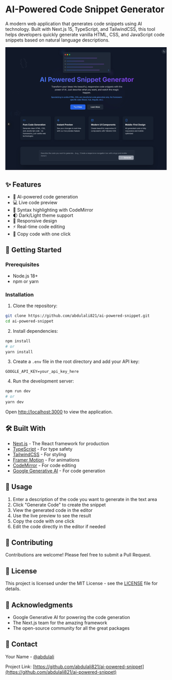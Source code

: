 # AI-Powered Code Snippet Generator

A modern web application that generates code snippets using AI technology. Built with Next.js 15, TypeScript, and TailwindCSS, this tool helps developers quickly generate vanilla HTML, CSS, and JavaScript code snippets based on natural language descriptions.

![AI Code Generator](public/preview.jpeg)

## ✨ Features

- 🤖 AI-powered code generation
- 💻 Live code preview
- 🎨 Syntax highlighting with CodeMirror
- 🌓 Dark/Light theme support
- 📱 Responsive design
- ⚡ Real-time code editing
- 🔄 Copy code with one click

## 🚀 Getting Started

### Prerequisites

- Node.js 18+ 
- npm or yarn

### Installation

1. Clone the repository:
```bash
git clone https://github.com/abdulali821/ai-powered-snippet.git
cd ai-powered-snippet
```

2. Install dependencies:
```bash
npm install
# or
yarn install
```

3. Create a `.env` file in the root directory and add your API key:
```env
GOOGLE_API_KEY=your_api_key_here
```

4. Run the development server:
```bash
npm run dev
# or
yarn dev
```

Open [http://localhost:3000](http://localhost:3000) to view the application.

## 🛠️ Built With

- [Next.js](https://nextjs.org/) - The React framework for production
- [TypeScript](https://www.typescriptlang.org/) - For type safety
- [TailwindCSS](https://tailwindcss.com/) - For styling
- [Framer Motion](https://www.framer.com/motion/) - For animations
- [CodeMirror](https://codemirror.net/) - For code editing
- [Google Generative AI](https://cloud.google.com/ai-platform) - For code generation

## 📝 Usage

1. Enter a description of the code you want to generate in the text area
2. Click "Generate Code" to create the snippet
3. View the generated code in the editor
4. Use the live preview to see the result
5. Copy the code with one click
6. Edit the code directly in the editor if needed

## 🤝 Contributing

Contributions are welcome! Please feel free to submit a Pull Request.

## 📄 License

This project is licensed under the MIT License - see the [LICENSE](LICENSE) file for details.

## 🙏 Acknowledgments

- Google Generative AI for powering the code generation
- The Next.js team for the amazing framework
- The open-source community for all the great packages

## 📧 Contact

Your Name - [@abdulali](https://linkedin.com/iamabdulali)

Project Link: [https://github.com/abdulali821/ai-powered-snippet](https://github.com/abdulali821/ai-powered-snippet)
